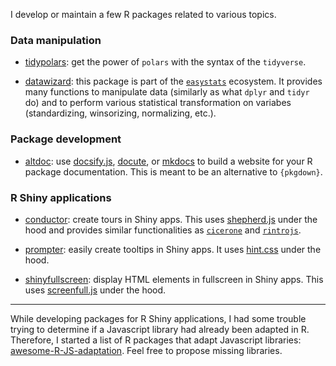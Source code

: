 
I develop or maintain a few R packages related to various topics.

### Data manipulation

-   [tidypolars](https://tidypolars.etiennebacher.com/): get the power of `polars`
    with the syntax of the `tidyverse`. 

-   [datawizard](https://easystats.github.io/datawizard/): this package is
    part of the [`easystats`](https://easystats.github.io/easystats/) ecosystem.
    It provides many functions to manipulate data (similarly as what `dplyr` and
    `tidyr` do) and to perform various statistical transformation on variabes
    (standardizing, winsorizing, normalizing, etc.).

### Package development

-   [altdoc](https://altdoc.etiennebacher.com): use
    [docsify.js](https://docsify.js.org/#/),
    [docute](https://docute.org/), or [mkdocs](https://www.mkdocs.org/)
    to build a website for your R package documentation. This is meant to
    be an alternative to `{pkgdown}`.

### R Shiny applications

-   [conductor](https://conductor.etiennebacher.com): create tours in Shiny
    apps. This uses [shepherd.js](https://shepherdjs.dev/) under the hood
    and provides similar functionalities as [`cicerone`](https://cicerone.john-coene.com/)
    and [`rintrojs`](https://carlganz.github.io/rintrojs/).

-   [prompter](https://prompter.etiennebacher.com): easily create
    tooltips in Shiny apps. It uses [hint.css](https://github.com/chinchang/hint.css)
    under the hood.

-   [shinyfullscreen](https://github.com/etiennebacher/shinyfullscreen):
    display HTML elements in fullscreen in Shiny apps. This uses
    [screenfull.js](https://github.com/sindresorhus/screenfull.js) under the hood.

---

While developing packages for R Shiny applications, I had some trouble trying to determine
if a Javascript library had already been adapted in R. Therefore, I
started a list of R packages that adapt Javascript libraries:
[awesome-R-JS-adaptation](https://github.com/etiennebacher/awesome-R-JS-adaptation). Feel
free to propose missing libraries.
